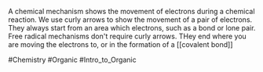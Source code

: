A chemical mechanism shows the movement of electrons during a chemical reaction. We use curly arrows to show the movement of a pair of electrons. They always start from an area which electrons, such as a bond or lone pair. Free radical mechanisms don't require curly arrows. THey end where you are moving the electrons to, or in the formation of a [[covalent bond]]

#Chemistry #Organic #Intro_to_Organic 